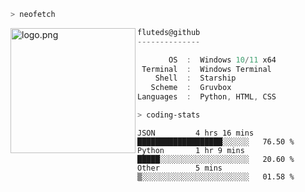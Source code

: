 ```zsh
> neofetch
```

<!--img align="left" src="https://github.com/fluteds.png" alt="logo.png" width="200"/>-->
<img align="left" src="https://external-content.duckduckgo.com/iu/?u=https%3A%2F%2F78.media.tumblr.com%2F975fca5f82161b190efdcaa05ffbd4ec%2Ftumblr_p6q6m9TJF01x3p3jmo1_500.png&f=1&nofb=1" alt="logo.png" width="200"/>

```csharp
fluteds@github
--------------

       OS  :  Windows 10/11 x64
 Terminal  :  Windows Terminal
    Shell  :  Starship
   Scheme  :  Gruvbox
Languages  :  Python, HTML, CSS
```

```zsh
> coding-stats
```

<!--START_SECTION:waka-->

```text
JSON         4 hrs 16 mins   ███████████████████░░░░░░   76.50 %
Python       1 hr 9 mins     █████░░░░░░░░░░░░░░░░░░░░   20.60 %
Other        5 mins          ▒░░░░░░░░░░░░░░░░░░░░░░░░   01.58 %
```

<!--END_SECTION:waka-->
